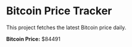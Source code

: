 # Bitcoin Price Tracker

This project fetches the latest Bitcoin price daily.

**Bitcoin Price:** $84491
